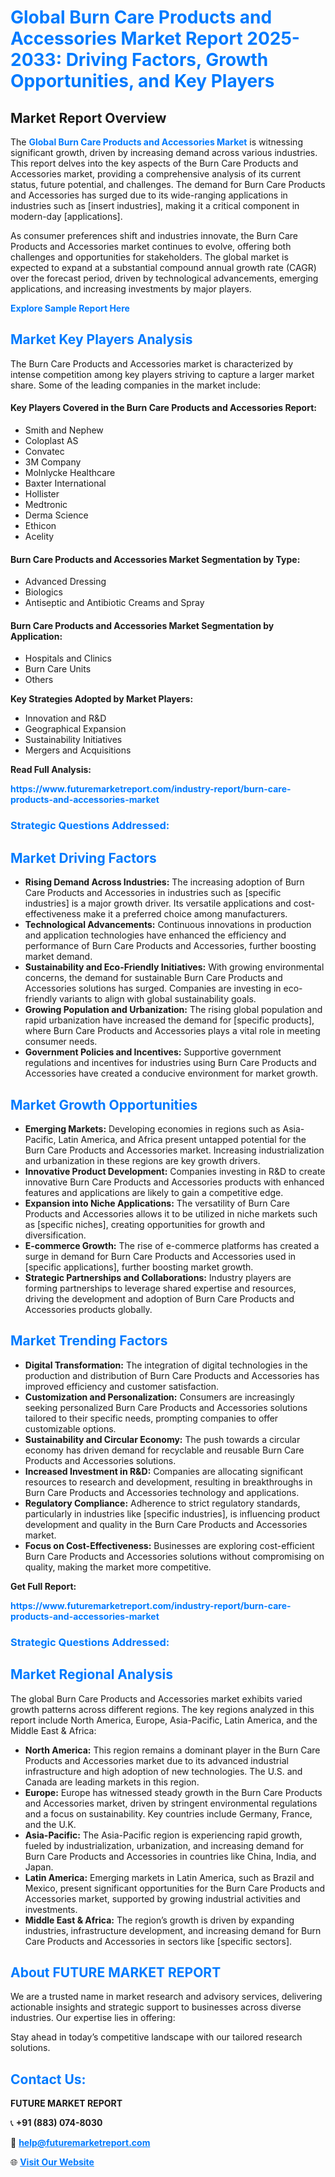 <h1 style="color: #007BFF;">Global Burn Care Products and Accessories Market Report 2025-2033: Driving Factors, Growth Opportunities, and Key Players</h1>

<section id="overview">
<h2>Market Report Overview</h2>
<p>The <a href="https://www.futuremarketreport.com/industry-report/burn-care-products-and-accessories-market" style="color: #007BFF; text-decoration: none;"><strong>Global Burn Care Products and Accessories Market</strong></a> is witnessing significant growth, driven by increasing demand across various industries. This report delves into the key aspects of the Burn Care Products and Accessories market, providing a comprehensive analysis of its current status, future potential, and challenges. The demand for Burn Care Products and Accessories has surged due to its wide-ranging applications in industries such as [insert industries], making it a critical component in modern-day [applications].</p>
<p>As consumer preferences shift and industries innovate, the Burn Care Products and Accessories market continues to evolve, offering both challenges and opportunities for stakeholders. The global market is expected to expand at a substantial compound annual growth rate (CAGR) over the forecast period, driven by technological advancements, emerging applications, and increasing investments by major players.</p>
</section>

<section id="overview">
<p><a href="https://www.futuremarketreport.com/request-sample/reportId=79445" style="color: #007BFF; text-decoration: none;"><strong>Explore Sample Report Here</strong></a></p>
</section>

<section id="key-players">
<h2 style="color: #007BFF;">Market Key Players Analysis</h2>
<p>The Burn Care Products and Accessories market is characterized by intense competition among key players striving to capture a larger market share. Some of the leading companies in the market include:</p>
<h4>Key Players Covered in the Burn Care Products and Accessories Report:</h4>
<ul><li>Smith and Nephew</li><li>Coloplast AS</li><li>Convatec</li><li>3M Company</li><li>Molnlycke Healthcare</li><li>Baxter International</li><li>Hollister</li><li>Medtronic</li><li>Derma Science</li><li>Ethicon</li><li>Acelity</li></ul>
<h4>Burn Care Products and Accessories Market Segmentation by Type:</h4>
<ul><li>Advanced Dressing</li><li>Biologics</li><li>Antiseptic and Antibiotic Creams and Spray</li></ul>

<h4>Burn Care Products and Accessories Market Segmentation by Application:</h4>
<ul><li>Hospitals and Clinics</li><li>Burn Care Units</li><li>Others</li></ul>
<p><strong>Key Strategies Adopted by Market Players:</strong></p>
<ul>
<li>Innovation and R&D</li>
<li>Geographical Expansion</li>
<li>Sustainability Initiatives</li>
<li>Mergers and Acquisitions</li>
</ul>
</section>

<section>
<p><strong>Read Full Analysis: </strong></p><a href="https://www.futuremarketreport.com/industry-report/burn-care-products-and-accessories-market" style="color: #007BFF; text-decoration: none;"><strong>https://www.futuremarketreport.com/industry-report/burn-care-products-and-accessories-market</strong></a>
<h3 style="color: #007BFF;">Strategic Questions Addressed:</h3>
</section>

<section id="driving-factors">
<h2 style="color: #007BFF;">Market Driving Factors</h2>
<ul>
<li><strong>Rising Demand Across Industries:</strong> The increasing adoption of Burn Care Products and Accessories in industries such as [specific industries] is a major growth driver. Its versatile applications and cost-effectiveness make it a preferred choice among manufacturers.</li>
<li><strong>Technological Advancements:</strong> Continuous innovations in production and application technologies have enhanced the efficiency and performance of Burn Care Products and Accessories, further boosting market demand.</li>
<li><strong>Sustainability and Eco-Friendly Initiatives:</strong> With growing environmental concerns, the demand for sustainable Burn Care Products and Accessories solutions has surged. Companies are investing in eco-friendly variants to align with global sustainability goals.</li>
<li><strong>Growing Population and Urbanization:</strong> The rising global population and rapid urbanization have increased the demand for [specific products], where Burn Care Products and Accessories plays a vital role in meeting consumer needs.</li>
<li><strong>Government Policies and Incentives:</strong> Supportive government regulations and incentives for industries using Burn Care Products and Accessories have created a conducive environment for market growth.</li>
</ul>
</section>

<section id="growth-opportunities">
<h2 style="color: #007BFF;">Market Growth Opportunities</h2>
<ul>
<li><strong>Emerging Markets:</strong> Developing economies in regions such as Asia-Pacific, Latin America, and Africa present untapped potential for the Burn Care Products and Accessories market. Increasing industrialization and urbanization in these regions are key growth drivers.</li>
<li><strong>Innovative Product Development:</strong> Companies investing in R&D to create innovative Burn Care Products and Accessories products with enhanced features and applications are likely to gain a competitive edge.</li>
<li><strong>Expansion into Niche Applications:</strong> The versatility of Burn Care Products and Accessories allows it to be utilized in niche markets such as [specific niches], creating opportunities for growth and diversification.</li>
<li><strong>E-commerce Growth:</strong> The rise of e-commerce platforms has created a surge in demand for Burn Care Products and Accessories used in [specific applications], further boosting market growth.</li>
<li><strong>Strategic Partnerships and Collaborations:</strong> Industry players are forming partnerships to leverage shared expertise and resources, driving the development and adoption of Burn Care Products and Accessories products globally.</li>
</ul>
</section>

<section id="trending-factors">
<h2 style="color: #007BFF;">Market Trending Factors</h2>
<ul>
<li><strong>Digital Transformation:</strong> The integration of digital technologies in the production and distribution of Burn Care Products and Accessories has improved efficiency and customer satisfaction.</li>
<li><strong>Customization and Personalization:</strong> Consumers are increasingly seeking personalized Burn Care Products and Accessories solutions tailored to their specific needs, prompting companies to offer customizable options.</li>
<li><strong>Sustainability and Circular Economy:</strong> The push towards a circular economy has driven demand for recyclable and reusable Burn Care Products and Accessories solutions.</li>
<li><strong>Increased Investment in R&D:</strong> Companies are allocating significant resources to research and development, resulting in breakthroughs in Burn Care Products and Accessories technology and applications.</li>
<li><strong>Regulatory Compliance:</strong> Adherence to strict regulatory standards, particularly in industries like [specific industries], is influencing product development and quality in the Burn Care Products and Accessories market.</li>
<li><strong>Focus on Cost-Effectiveness:</strong> Businesses are exploring cost-efficient Burn Care Products and Accessories solutions without compromising on quality, making the market more competitive.</li>
</ul>
</section>

<section>
<p><strong>Get Full Report: </strong></p><a href="https://www.futuremarketreport.com/industry-report/burn-care-products-and-accessories-market" style="color: #007BFF; text-decoration: none;"><strong>https://www.futuremarketreport.com/industry-report/burn-care-products-and-accessories-market</strong></a>
<h3 style="color: #007BFF;">Strategic Questions Addressed:</h3>
</section>


<section id="regional-analysis">
<h2 style="color: #007BFF;">Market Regional Analysis</h2>
<p>The global Burn Care Products and Accessories market exhibits varied growth patterns across different regions. The key regions analyzed in this report include North America, Europe, Asia-Pacific, Latin America, and the Middle East & Africa:</p>
<ul>
<li><strong>North America:</strong> This region remains a dominant player in the Burn Care Products and Accessories market due to its advanced industrial infrastructure and high adoption of new technologies. The U.S. and Canada are leading markets in this region.</li>
<li><strong>Europe:</strong> Europe has witnessed steady growth in the Burn Care Products and Accessories market, driven by stringent environmental regulations and a focus on sustainability. Key countries include Germany, France, and the U.K.</li>
<li><strong>Asia-Pacific:</strong> The Asia-Pacific region is experiencing rapid growth, fueled by industrialization, urbanization, and increasing demand for Burn Care Products and Accessories in countries like China, India, and Japan.</li>
<li><strong>Latin America:</strong> Emerging markets in Latin America, such as Brazil and Mexico, present significant opportunities for the Burn Care Products and Accessories market, supported by growing industrial activities and investments.</li>
<li><strong>Middle East & Africa:</strong> The region’s growth is driven by expanding industries, infrastructure development, and increasing demand for Burn Care Products and Accessories in sectors like [specific sectors].</li>
</ul>
</section>

<footer>
<h2 style="color: #007BFF;">About FUTURE MARKET REPORT</h2>
<p>We are a trusted name in market research and advisory services, delivering actionable insights and strategic support to businesses across diverse industries. Our expertise lies in offering:</p>

<p>Stay ahead in today’s competitive landscape with our tailored research solutions.</p>

<h2 style="color: #007BFF;">Contact Us:</h2>
<p><strong>FUTURE MARKET REPORT</strong></p>
<p>📞 <strong>+91 (883) 074-8030</strong></p>
<p>📧 <strong><a href="mailto:help@futuremarketreport.com" style="color: #007BFF;">help@futuremarketreport.com</a></strong></p>
<p>🌐 <strong><a href="https://www.futuremarketreport.com/" style="color: #007BFF;">Visit Our Website</a></strong></p>
</footer>